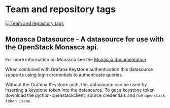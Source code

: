 Team and repository tags
========================

[![Team and repository tags](https://governance.openstack.org/badges/monasca-grafana-datasource.svg)](https://governance.openstack.org/reference/tags/index.html)

<!-- Change things from this point on -->

## Monasca Datasource - A datasource for use with the OpenStack Monasca api.

For more information on Monasca see the [Monasca documentation](https://wiki.openstack.org/wiki/Monasca)

When combined with Grafana Keystone authentication this datasource supports using login credentials to authenticate queries.

Without the Grafana Keystone auth, this datasource can be used by inserting a keystone token into the datasource.  To get a keystone token download the python-openstackclient, source credentials and run `openstack token issue`.

